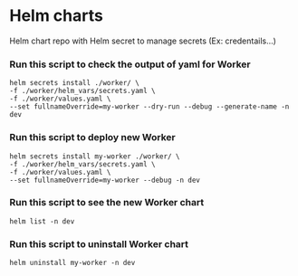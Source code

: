 # Helm charts
Helm chart repo with Helm secret to manage secrets (Ex: credentails...)

### Run this script to check the output of yaml for Worker
```
helm secrets install ./worker/ \
-f ./worker/helm_vars/secrets.yaml \
-f ./worker/values.yaml \
--set fullnameOverride=my-worker --dry-run --debug --generate-name -n dev
```

### Run this script to deploy new Worker
```
helm secrets install my-worker ./worker/ \
-f ./worker/helm_vars/secrets.yaml \
-f ./worker/values.yaml \
--set fullnameOverride=my-worker --debug -n dev
```

### Run this script to see the new Worker chart
```
helm list -n dev
```

### Run this script to uninstall Worker chart
```
helm uninstall my-worker -n dev
```
